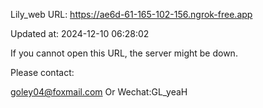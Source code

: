 Lily_web URL: https://ae6d-61-165-102-156.ngrok-free.app

Updated at: 2024-12-10 06:28:02

If you cannot open this URL, the server might be down.

Please contact: 

goley04@foxmail.com Or Wechat:GL_yeaH